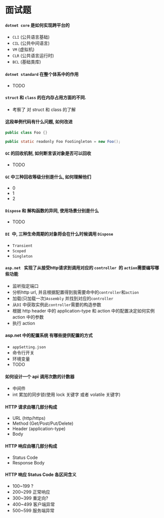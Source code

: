 # 面试题

#### `dotnet core` 是如何实现跨平台的

- `CLI` (公共语言基础)
- `CIL` (公共中间语言)
- `VM` (虚拟机)
- `CLR` (公共语言运行时)
- `BCL` (基础类库)

#### `dotnet standard` 在整个体系中的作用

- TODO

#### `struct` 和 `class` 的在内存占用方面的不同.

- 考察了 对 struct 和 class 的了解

#### 这段单例代码有什么问题, 如何改进

```java
public class Foo {}

public static readonly Foo FooSingleton = new Foo();
```


#### `GC` 的回收机制, 如何断言该对象是否可以回收

* TODO

#### `GC` 中三种回收等级分别是什么, 如何理解他们

* 0
* 1
* 2

#### `Dispose` 和 解构函数的异同, 使用场景分别是什么

* TODO

#### `DI `中, 三种生命周期的对象将会在什么时候调用 `Dispose`

* `Transient`
* `Scoped`
* `Singleton`

#### `asp.net ` 实现了从接受http请求到调用对应的 `controller `的 `action`需要编写哪些功能

- 监听指定端口
- 分析http url, 并且根据配置得到我需要命中的`controller`和`action`
- 加载(只加载一次)`Assembly` 并找到对应的`controller`
- 从`DI` 中获取实例此`controller`需要的构造参数
- 根据 http header 中的 application-type 和 action 中的配置决定如何实例 action 中的参数
- 执行 action

#### asp.net 中的配置系统 有哪些提供配置的方式

- `appSetting.json`
- 命令行开关
- 环境变量
- TODO

#### 如何设计一个 api 调用次数的计数器

- 中间件
- int 累加的同步锁(使用 lock 关键字 或者 volatile 关键字)

#### HTTP 请求由哪几部分构成

- URL       (http/https)
- Method (Get/Post/Put/Delete)
- Header  (application-type)
- Body

#### HTTP 响应由哪几部分构成

- Status Code
- Response Body

#### HTTP 响应 Status Code 各区间含义

- 100~199 ?
- 200~299 正常响应
- 300~399 重定向?
- 400~499 客户端异常
- 500~599 服务端异常
